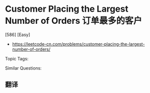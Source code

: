 # Customer Placing the Largest Number of Orders 订单最多的客户

[586] [Easy]

- https://leetcode-cn.com/problems/customer-placing-the-largest-number-of-orders/

Topic Tags:

Similar Questions:

## 翻译
